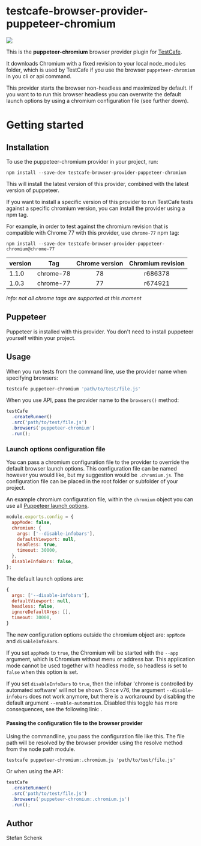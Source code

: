 # testcafe-browser-provider-puppeteer-chromium

![](https://github.com/stefanschenk/testcafe-browser-provider-puppeteer-chromium/workflows/Node%20CI/badge.svg)

This is the **puppeteer-chromium** browser provider plugin for [TestCafe](http://devexpress.github.io/testcafe).

It downloads Chromium with a fixed revision to your local node_modules folder, which is used by TestCafe if you use
the browser `puppeteer-chromium` in you cli or api command.

This provider starts the browser non-headless and maximized by default. If you want to to run this browser headless you
can overwrite the default launch options by using a chromium configuration file (see further down).

# Getting started

## Installation

To use the puppeteer-chromium provider in your project, run:

```
npm install --save-dev testcafe-browser-provider-puppeteer-chromium
```

This will install the latest version of this provider, combined with the latest version of puppeteer.

If you want to install a specific version of this provider to run TestCafe tests against a specific chromium version, you can install the provider using a npm tag.

For example, in order to test against the chromium revision that is compatible with Chrome 77 with this provider, use `chrome-77` npm tag:

```
npm install --save-dev testcafe-browser-provider-puppeteer-chromium@chrome-77
```

| version | Tag       | Chrome version | Chromium revision |
| ------- | --------- | :------------: | :---------------: |
| 1.1.0   | chrome-78 |       78       |      r686378      |
| 1.0.3   | chrome-77 |       77       |      r674921      |

_info: not all chrome tags are supported at this moment_

## Puppeteer

Puppeteer is installed with this provider. You don't need to install puppeteer yourself within your project.

## Usage

When you run tests from the command line, use the provider name when specifying browsers:

```sh
testcafe puppeteer-chromium 'path/to/test/file.js'
```

When you use API, pass the provider name to the `browsers()` method:

```js
testCafe
  .createRunner()
  .src('path/to/test/file.js')
  .browsers('puppeteer-chromium')
  .run();
```

### Launch options configuration file

You can pass a chromium configuration file to the provider to override the default browser launch options.
This configuration file can be named however you would like, but my suggestion would be `.chromium.js`.
The configuration file can be placed in the root folder or subfolder of your project.

An example chromium configuration file, within the `chromium` object you can use all
[Puppeteer launch options](https://github.com/puppeteer/puppeteer/blob/master/docs/api.md#puppeteerlaunchoptions).

```js
module.exports.config = {
  appMode: false,
  chromium: {
    args: ['--disable-infobars'],
    defaultViewport: null,
    headless: true,
    timeout: 30000,
  },
  disableInfoBars: false,
};
```

The default launch options are:

```js
{
  args: ['--disable-infobars'],
  defaultViewport: null,
  headless: false,
  ignoreDefaultArgs: [],
  timeout: 30000,
}
```

The new configuration options outside the chromium object are: `appMode` and `disableInfoBars`.

If you set `appMode` to `true`, the Chromium will be started with the `--app` argument, which is Chromium without menu or address bar.
This application mode cannot be used together with headless mode, so headless is set to `false` when this option is set.

If you set `disableInfoBars` to `true`, then the infobar 'chrome is controlled by automated software' will not be shown.
Since v76, the argument `--disable-infobars` does not work anymore, but there is a workaround by disabling the default
argument `--enable-automation`. Disabled this toggle has more consequences, see the following link:
[](https://github.com/GoogleChrome/chrome-launcher/blob/master/docs/chrome-flags-for-tools.md#--enable-automation).

#### Passing the configuration file to the browser provider

Using the commandline, you pass the configuration file like this. The file path will be resolved
by the browser provider using the resolve method from the node path module.

```
testcafe puppeteer-chromium:.chromium.js 'path/to/test/file.js'
```

Or when using the API:

```js
testCafe
  .createRunner()
  .src('path/to/test/file.js')
  .browsers('puppeteer-chromium:.chromium.js')
  .run();
```

## Author

Stefan Schenk
